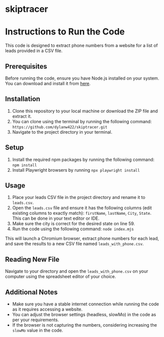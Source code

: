 # skiptracer

# Instructions to Run the Code

This code is designed to extract phone numbers from a website for a list of leads provided in a CSV file.

## Prerequisites

Before running the code, ensure you have Node.js installed on your system. You can download and install it from [here](https://nodejs.org/).

## Installation

1. Clone this repository to your local machine or download the ZIP file and extract it.
2. You can clone using the terminal by running the following command: `https://github.com/dylanw422/skiptracer.git`
3. Navigate to the project directory in your terminal.

## Setup

1. Install the required npm packages by running the following command: `npm install`
2. Install Playwright browsers by running `npx playwright install`

## Usage

1. Place your leads CSV file in the project directory and rename it to `leads.csv`.
2. Open the `leads.csv` file and ensure it has the following columns (edit existing columns to exactly match): `firstName`, `lastName`, `City`, `State`. This can be done in your text editor or IDE.
3. Make sure the city is correct for the desired state on line 59.
4. Run the code using the following command: `node index.mjs`

This will launch a Chromium browser, extract phone numbers for each lead, and save the results to a new CSV file named `leads_with_phone.csv`.

## Reading New File

Navigate to your directory and open the `leads_with_phone.csv` on your computer using the spreadsheet editor of your choice.

## Additional Notes

- Make sure you have a stable internet connection while running the code as it requires accessing a website.
- You can adjust the browser settings (headless, slowMo) in the code as per your requirements.
- If the browser is not capturing the numbers, considering increasing the `slowMo` value in the code.


